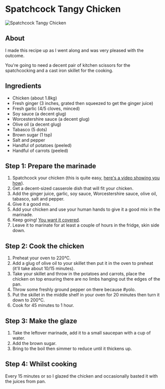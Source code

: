 # Spatchcock Tangy Chicken

![Spatchcock Tangy Chicken](https://c4.staticflickr.com/4/3936/15263988928_90dc99cb6f.jpg)

## About

I made this recipe up as I went along and was very pleased with the outcome.

You're going to need a decent pair of kitchen scissors for the spatchcocking
and a cast iron skillet for the cooking.

## Ingredients

* Chicken (about 1.8kg)
* Fresh ginger (3 inches, grated then squeezed to get the ginger juice)
* Fresh garlic (4/5 cloves, minced)
* Soy sauce (a decent glug)
* Worcestershire sauce (a decent glug)
* Olive oil (a decent glug)
* Tabasco (5 dots)
* Brown sugar (1 tsp)
* Salt and pepper
* Handful of potatoes (peeled)
* Handful of carrots (peeled)

## Step 1: Prepare the marinade

1. Spatchcock your chicken (this is quite easy, [here's a video showing you how](https://www.youtube.com/watch?v=Ppa1bxB89vg)).
2. Get a decent-sized casserole dish that will fit your chicken.
3. Add the ginger juice, garlic, soy sauce, Worcestershire sauce, olive oil, tabasco, salt and pepper.
4. Give it a good mix.
5. Add your chicken and use your human hands to give it a good mix in the marinade.
6. Keep going! [You want it covered](https://www.flickr.com/photos/reyhan/15449019885/).
7. Leave it to marinate for at least a couple of hours in the fridge, skin side down.

## Step 2: Cook the chicken

1. Preheat your oven to 220°C.
2. Add a glug of olive oil to your skillet then put it in the oven to preheat (it'll take about 10/15 minutes).
2. Take your skillet and throw in the potatoes and carrots, place the chicken on top ensuring there are no limbs hanging out the edges of the pan.
3. Throw some freshly ground pepper on there because #yolo.
4. Put the skillet in the middle shelf in your oven for 20 minutes then turn it down to 200°C.
5. Cook for 45 minutes to 1 hour.

## Step 3: Make the glaze

1. Take the leftover marinade, add it to a small saucepan with a cup of water.
2. Add the brown sugar.
3. Bring to the boil then simmer to reduce until it thickens up.

## Step 4: Whilst cooking

Every 15 minutes or so I glazed the chicken and occasionally basted it with the juices from pan.
